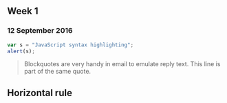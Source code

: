 ## Week 1
### 12 September 2016

```javascript
var s = "JavaScript syntax highlighting";
alert(s);
```

> Blockquotes are very handy in email to emulate reply text.
> This line is part of the same quote.

Horizontal rule
---
